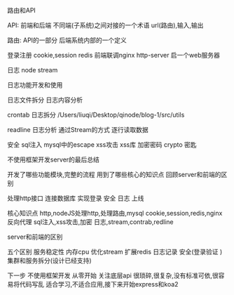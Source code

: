 路由和API

API:
前端和后端 不同端(子系统)之间对接的一个术语
url(路由),输入,输出

路由:
API的一部分
后端系统内部的一个定义

登录注册
cookie,session
redis
前端联调nginx
http-server 启一个web服务器

日志 
node stream

日志功能开发和使用

日志文件拆分 日志内容分析

crontab 日志拆分
/Users/liuqi/Desktop/qinode/blog-1/src/utils

readline 日志分析 通过Stream的方式 逐行读取数据

安全 
sql注入 mysql中的escape
xss攻击 xss库
加密密码 crypto 密匙


不使用框架开发server的最后总结

开发了哪些功能模块,完整的流程
用到了哪些核心的知识点
回顾server和前端的区别

处理http接口
连接数据库
实现登录
安全
日志
上线


核心知识点
http,nodeJS处理http,处理路由,mysql
cookie,session,redis,nginx反向代理
sql注入,xss攻击,加密
日志,stream,contrab,redline


server和前端的区别

五个区别
服务稳定性
内存cpu 优化stream 扩展redis
日志记录 
安全(登录验证 )
集群和服务拆分(设计已经支持)

下一步
不使用框架开发 从零开始 关注底层api
很琐碎,很复杂,没有标准可依,很容易将代码写乱
适合学习,不适合应用,接下来开始express和koa2


